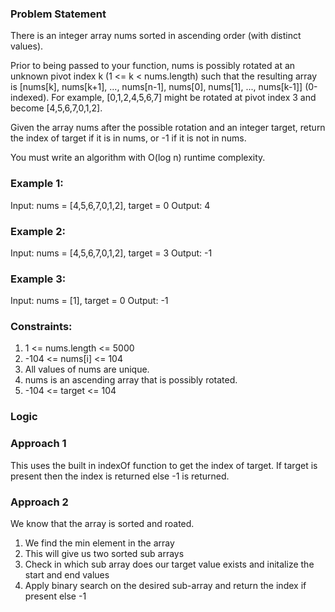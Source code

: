 ### Problem Statement
There is an integer array nums sorted in ascending order (with distinct values).

Prior to being passed to your function, nums is possibly rotated at an unknown pivot index k (1 <= k < nums.length) such that the resulting array is [nums[k], nums[k+1], ..., nums[n-1], nums[0], nums[1], ..., nums[k-1]] (0-indexed). For example, [0,1,2,4,5,6,7] might be rotated at pivot index 3 and become [4,5,6,7,0,1,2].

Given the array nums after the possible rotation and an integer target, return the index of target if it is in nums, or -1 if it is not in nums.

You must write an algorithm with O(log n) runtime complexity.

### Example 1:
Input: nums = [4,5,6,7,0,1,2], target = 0
Output: 4

### Example 2:
Input: nums = [4,5,6,7,0,1,2], target = 3
Output: -1

### Example 3:
Input: nums = [1], target = 0
Output: -1
 

### Constraints:
1. 1 <= nums.length <= 5000
2. -104 <= nums[i] <= 104
3. All values of nums are unique.
4. nums is an ascending array that is possibly rotated.
5. -104 <= target <= 104

### Logic 
### Approach 1
This uses the built in indexOf function to get the index of target. If target is present then the index is returned else -1 is returned.

### Approach 2
We know that the array is sorted and roated.
1. We find the min element in the array 
2. This will give us two sorted sub arrays 
3. Check in which sub array does our target value exists and initalize the start and end values 
4. Apply binary search on the desired sub-array and return the index if present else -1